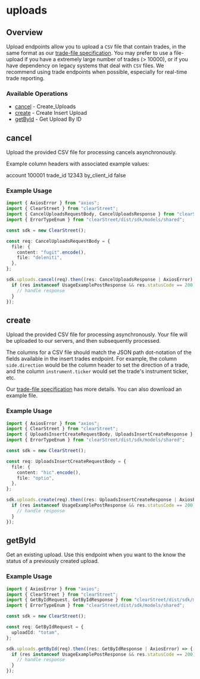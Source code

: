 # uploads

## Overview

Upload endpoints allow you to upload a `CSV` file that contain trades, in the same format as our [trade-file specification](https://github.com/clear-street/docs/blob/master/trade_file.md). You may prefer to use a file-upload if you have a extremely large number of trades (> 10000), or if you have dependency on legacy systems that deal with `CSV` files. We recommend using trade endpoints when possible, especially for real-time trade reporting.


### Available Operations

* [cancel](#cancel) - Create_Uploads
* [create](#create) - Create Insert Upload
* [getById](#getbyid) - Get Upload By ID

## cancel

Upload the provided CSV file for processing cancels asynchronously.

Example column headers with associated example values:

  account	100001
  trade_id	12343
  by_client_id	false


### Example Usage

```typescript
import { AxiosError } from "axios";
import { ClearStreet } from "clearStreet";
import { CancelUploadsRequestBody, CancelUploadsResponse } from "clearStreet/dist/sdk/models/operations";
import { ErrorTypeEnum } from "clearStreet/dist/sdk/models/shared";

const sdk = new ClearStreet();

const req: CancelUploadsRequestBody = {
  file: {
    content: "fugit".encode(),
    file: "deleniti",
  },
};

sdk.uploads.cancel(req).then((res: CancelUploadsResponse | AxiosError) => {
  if (res instanceof UsageExamplePostResponse && res.statusCode == 200) {
    // handle response
  }
});
```

## create

Upload the provided CSV file for processing asynchronously. Your file will be uploaded to our servers, and then subsequently processed.

The columns for a CSV file should match the JSON path dot-notation of the fields available in the insert trades endpoint. For example, the column `side.direction` would be the column header to set the direction of a trade, and the column `instrument.ticker` would set the trade's instrument ticker, etc.

Our [trade-file specification](https://github.com/clear-street/docs/blob/master/trade_file.md) has more details. You can also download an example file.


### Example Usage

```typescript
import { AxiosError } from "axios";
import { ClearStreet } from "clearStreet";
import { UploadsInsertCreateRequestBody, UploadsInsertCreateResponse } from "clearStreet/dist/sdk/models/operations";
import { ErrorTypeEnum } from "clearStreet/dist/sdk/models/shared";

const sdk = new ClearStreet();

const req: UploadsInsertCreateRequestBody = {
  file: {
    content: "hic".encode(),
    file: "optio",
  },
};

sdk.uploads.create(req).then((res: UploadsInsertCreateResponse | AxiosError) => {
  if (res instanceof UsageExamplePostResponse && res.statusCode == 200) {
    // handle response
  }
});
```

## getById

Get an existing upload. Use this endpoint when you want to the know the status of a previously created upload.


### Example Usage

```typescript
import { AxiosError } from "axios";
import { ClearStreet } from "clearStreet";
import { GetByIdRequest, GetByIdResponse } from "clearStreet/dist/sdk/models/operations";
import { ErrorTypeEnum } from "clearStreet/dist/sdk/models/shared";

const sdk = new ClearStreet();

const req: GetByIdRequest = {
  uploadId: "totam",
};

sdk.uploads.getById(req).then((res: GetByIdResponse | AxiosError) => {
  if (res instanceof UsageExamplePostResponse && res.statusCode == 200) {
    // handle response
  }
});
```
